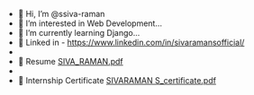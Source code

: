 - 👋 Hi, I’m @ssiva-raman
- 👀 I’m interested in Web Development...
- 🌱 I’m currently learning Django...
- 🔗 Linked in - https://www.linkedin.com/in/sivaramansofficial/
-
- 📜 Resume [SIVA_RAMAN.pdf](https://github.com/user-attachments/files/16105416/SIVA_RAMAN.pdf)
- 
- 📝 Internship Certificate [SIVARAMAN S_certificate.pdf](https://github.com/user-attachments/files/16105436/SIVARAMAN.S_certificate.pdf)

<!---
ssiva-raman/ssiva-raman is a ✨ special ✨ repository because its `README.md` (this file) appears on your GitHub profile.
You can click the Preview link to take a look at your changes.
--->
